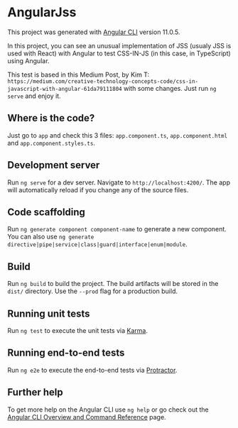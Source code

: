 # AngularJss

This project was generated with [Angular CLI](https://github.com/angular/angular-cli) version 11.0.5.

In this project, you can see an unusual implementation of JSS (usualy JSS is used with React) with Angular to test CSS-IN-JS (in this case, in TypeScript) using Angular.

This test is based in this Medium Post, by Kim T: `https://medium.com/creative-technology-concepts-code/css-in-javascript-with-angular-61da79111804` with some changes.  Just run `ng serve` and enjoy it.

## Where is the code?

Just go to `app` and check this 3 files: `app.component.ts`, `app.component.html` and `app.component.styles.ts`.

## Development server

Run `ng serve` for a dev server. Navigate to `http://localhost:4200/`. The app will automatically reload if you change any of the source files.

## Code scaffolding

Run `ng generate component component-name` to generate a new component. You can also use `ng generate directive|pipe|service|class|guard|interface|enum|module`.

## Build

Run `ng build` to build the project. The build artifacts will be stored in the `dist/` directory. Use the `--prod` flag for a production build.

## Running unit tests

Run `ng test` to execute the unit tests via [Karma](https://karma-runner.github.io).

## Running end-to-end tests

Run `ng e2e` to execute the end-to-end tests via [Protractor](http://www.protractortest.org/).

## Further help

To get more help on the Angular CLI use `ng help` or go check out the [Angular CLI Overview and Command Reference](https://angular.io/cli) page.
